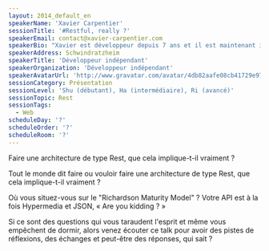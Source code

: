 ```yaml
---
layout: 2014_default_en
speakerName: 'Xavier Carpentier'
sessionTitle: '#Restful, really ?'
speakerEmail: contact@xavier-carpentier.com
speakerBio: "Xavier est développeur depuis 7 ans et il est maintenant indépendant dans les domaines du web et du mobile.\n\nC’est un adepte des frameworks conventionnés (Play Scala et Ruby On Rails) ainsi que des innovations côté client comme les nouveaux frameworks MVC JavaScript du type AngularJS.\n\nBref, il se passionne pour tout ce qui gravite autour du vaste monde de la toile et par conséquent pour le style d’architecture Rest."
speakerAddress: Schwindratzheim
speakerTitle: 'Développeur indépendant'
speakerOrganization: 'Développeur indépendant'
speakerAvatarUrl: 'http://www.gravatar.com/avatar/4db82aafe08cb41729e97de527250b9b?size=200'
sessionCategory: Présentation
sessionLevel: 'Shu (débutant), Ha (intermédiaire), Ri (avancé)'
sessionTopic: Rest
sessionTags:
  - Web
scheduleDay: '?'
scheduleOrder: '?'
scheduleRoom: '?'
---
```


Faire une architecture de type Rest, que cela implique-t-il vraiment ?

Tout le monde dit faire ou vouloir faire une architecture de type Rest, que cela implique-t-il vraiment ?

Où vous situez-vous sur le "Richardson Maturity Model" ? Votre API est à la fois Hypermedia et JSON, « Are you kidding ? »

Si ce sont des questions qui vous taraudent l'esprit et même vous empêchent de dormir, alors venez écouter ce talk pour avoir des pistes de réflexions, des échanges et peut-être des réponses, qui sait ?
